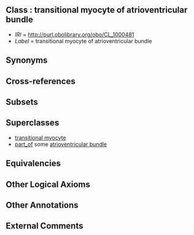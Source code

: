 
## Class : transitional myocyte of atrioventricular bundle

 * *IRI* = http://purl.obolibrary.org/obo/CL_1000481
 * *Label* = transitional myocyte of atrioventricular bundle

## Synonyms


## Cross-references


## Subsets


## Superclasses

 * [transitional myocyte](../../CL/73/CL_0002073.md)
 * [part_of](../../BFO/50/BFO_0000050.md) some [atrioventricular bundle](../../UBERON/53/UBERON_0002353.md)

## Equivalencies


## Other Logical Axioms


## Other Annotations


## External Comments

